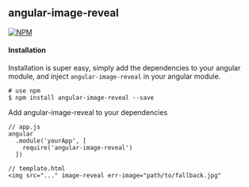 ## angular-image-reveal

[![NPM][notify-icon]][notify-url]

#### Installation  
Installation is super easy, simply add the dependencies to your angular module, and inject ```angular-image-reveal``` in your angular module.

```
# use npm
$ npm install angular-image-reveal --save
```

Add angular-image-reveal to your dependencies

```
// app.js
angular
  .module('yourApp', [
    require('angular-image-reveal')
  ])
```

```
// template.html
<img src="..." image-reveal err-image="path/to/fallback.jpg"
```


[notify-icon]: https://nodei.co/npm/angular-image-reveal.png?downloads=true
[notify-url]: https://npmjs.org/package/angular-notify
